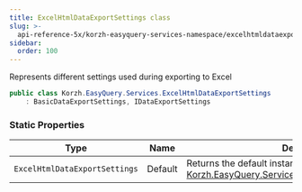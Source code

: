 ```yaml
---
title: ExcelHtmlDataExportSettings class
slug: >-
  api-reference-5x/korzh-easyquery-services-namespace/excelhtmldataexportsettings-class
sidebar:
  order: 100
---
```


Represents different settings used during exporting to Excel
```csharp
public class Korzh.EasyQuery.Services.ExcelHtmlDataExportSettings
    : BasicDataExportSettings, IDataExportSettings

```

### Static Properties

| Type | Name | Description | 
| --- | --- | --- | 
| `ExcelHtmlDataExportSettings` | Default | Returns the default instance of [Korzh.EasyQuery.Services.ExcelHtmlDataExportSettings](///easyquery/docs/api-reference-5x/korzh-easyquery-services-namespace/excelhtmldataexportsettings-class). |
